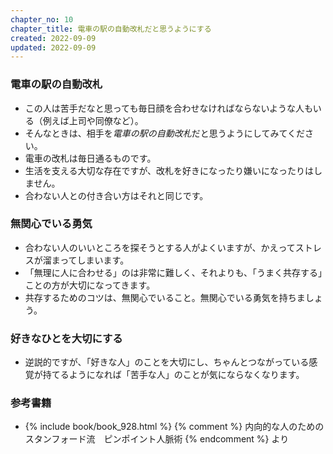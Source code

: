```yaml
---
chapter_no: 10
chapter_title: 電車の駅の自動改札だと思うようにする
created: 2022-09-09
updated: 2022-09-09
---
```

### 電車の駅の自動改札
- この人は苦手だなと思っても毎日顔を合わせなければならないような人もいる（例えば上司や同僚など）。
- そんなときは、相手を*電車の駅の自動改札*だと思うようにしてみてください。
- 電車の改札は毎日通るものです。
- 生活を支える大切な存在ですが、改札を好きになったり嫌いになったりはしません。
- 合わない人との付き合い方はそれと同じです。

### 無関心でいる勇気
- 合わない人のいいところを探そうとする人がよくいますが、かえってストレスが溜まってしまいます。
- 「無理に人に合わせる」のは非常に難しく、それよりも、「うまく共存する」ことの方が大切になってきます。
- 共存するためのコツは、無関心でいること。無関心でいる勇気を持ちましょう。

### 好きなひとを大切にする
- 逆説的ですが、「好きな人」のことを大切にし、ちゃんとつながっている感覚が持てるようになれば「苦手な人」のことが気にならなくなります。

### 参考書籍
- {% include book/book_928.html %} {% comment %} 内向的な人のためのスタンフォード流　ピンポイント人脈術 {% endcomment %} より
